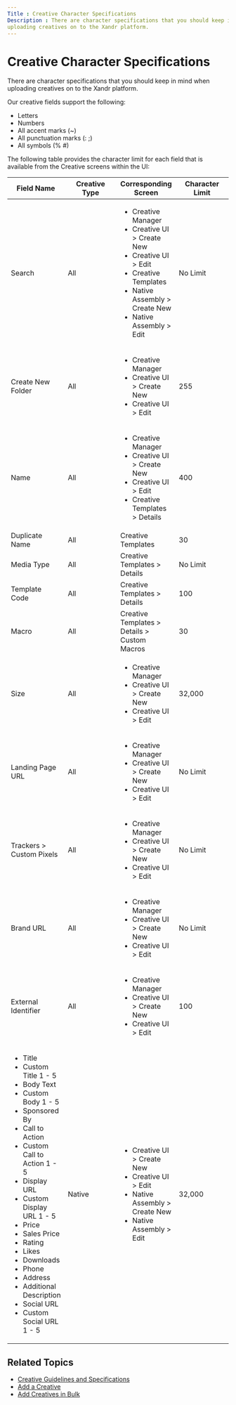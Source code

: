 ```yaml
---
Title : Creative Character Specifications
Description : There are character specifications that you should keep in mind when
uploading creatives on to the Xandr platform.
---
```



# Creative Character Specifications



There are character specifications that you should keep in mind when
uploading creatives on to the Xandr platform.





Our creative fields support the following:

- Letters
- Numbers
- All accent marks (~)
- All punctuation marks (: ;)
- All symbols (% \#)







The following table provides the character limit for each field that is
available from the Creative screens within the
UI:



<table id="creative-character-specifications__table_sbc_pfz_jgb"
class="table frame-all">
<colgroup>
<col style="width: 25%" />
<col style="width: 25%" />
<col style="width: 25%" />
<col style="width: 25%" />
</colgroup>
<thead class="thead">
<tr class="header row">
<th id="creative-character-specifications__table_sbc_pfz_jgb__entry__1"
class="entry">Field Name</th>
<th id="creative-character-specifications__table_sbc_pfz_jgb__entry__2"
class="entry">Creative Type</th>
<th id="creative-character-specifications__table_sbc_pfz_jgb__entry__3"
class="entry">Corresponding Screen</th>
<th id="creative-character-specifications__table_sbc_pfz_jgb__entry__4"
class="entry">Character Limit</th>
</tr>
</thead>
<tbody class="tbody">
<tr class="odd row">
<td class="entry"
headers="creative-character-specifications__table_sbc_pfz_jgb__entry__1"><span
class="ph uicontrol">Search</td>
<td class="entry"
headers="creative-character-specifications__table_sbc_pfz_jgb__entry__2">All</td>
<td class="entry"
headers="creative-character-specifications__table_sbc_pfz_jgb__entry__3"><ul>
<li>Creative Manager</li>
<li>Creative UI
 &gt; Create New</li>
<li>Creative
UI &gt; Edit</li>
<li>Creative Templates</li>
<li>Native
Assembly &gt; Create
New</li>
<li>Native
Assembly  &gt; Edit</li>
</ul></td>
<td class="entry"
headers="creative-character-specifications__table_sbc_pfz_jgb__entry__4">No
Limit</td>
</tr>
<tr class="even row">
<td class="entry"
headers="creative-character-specifications__table_sbc_pfz_jgb__entry__1"><span
class="ph uicontrol">Create New Folder</td>
<td class="entry"
headers="creative-character-specifications__table_sbc_pfz_jgb__entry__2">All</td>
<td class="entry"
headers="creative-character-specifications__table_sbc_pfz_jgb__entry__3"><ul>
<li>Creative Manager</li>
<li>Creative UI
 &gt; Create New</li>
<li>Creative
UI &gt; Edit</li>
</ul></td>
<td class="entry"
headers="creative-character-specifications__table_sbc_pfz_jgb__entry__4">255</td>
</tr>
<tr class="odd row">
<td class="entry"
headers="creative-character-specifications__table_sbc_pfz_jgb__entry__1"><span
class="ph uicontrol">Name</td>
<td class="entry"
headers="creative-character-specifications__table_sbc_pfz_jgb__entry__2">All</td>
<td class="entry"
headers="creative-character-specifications__table_sbc_pfz_jgb__entry__3"><ul>
<li>Creative Manager</li>
<li>Creative UI
 &gt; Create New</li>
<li>Creative
UI &gt; Edit</li>
<li>Creative
Templates &gt; <span
class="ph uicontrol">Details</li>
</ul></td>
<td class="entry"
headers="creative-character-specifications__table_sbc_pfz_jgb__entry__4">400</td>
</tr>
<tr class="even row">
<td class="entry"
headers="creative-character-specifications__table_sbc_pfz_jgb__entry__1"><span
class="ph uicontrol">Duplicate Name</td>
<td class="entry"
headers="creative-character-specifications__table_sbc_pfz_jgb__entry__2">All</td>
<td class="entry"
headers="creative-character-specifications__table_sbc_pfz_jgb__entry__3"><span
class="keyword wintitle">Creative Templates</td>
<td class="entry"
headers="creative-character-specifications__table_sbc_pfz_jgb__entry__4">30</td>
</tr>
<tr class="odd row">
<td class="entry"
headers="creative-character-specifications__table_sbc_pfz_jgb__entry__1"><span
class="ph uicontrol">Media Type</td>
<td class="entry"
headers="creative-character-specifications__table_sbc_pfz_jgb__entry__2">All</td>
<td class="entry"
headers="creative-character-specifications__table_sbc_pfz_jgb__entry__3"><span
class="ph menucascade">Creative
Templates &gt; <span
class="ph uicontrol">Details</td>
<td class="entry"
headers="creative-character-specifications__table_sbc_pfz_jgb__entry__4">No
Limit</td>
</tr>
<tr class="even row">
<td class="entry"
headers="creative-character-specifications__table_sbc_pfz_jgb__entry__1"><span
class="ph uicontrol">Template Code</td>
<td class="entry"
headers="creative-character-specifications__table_sbc_pfz_jgb__entry__2">All</td>
<td class="entry"
headers="creative-character-specifications__table_sbc_pfz_jgb__entry__3"><span
class="ph menucascade">Creative
Templates &gt; <span
class="ph uicontrol">Details</td>
<td class="entry"
headers="creative-character-specifications__table_sbc_pfz_jgb__entry__4">100</td>
</tr>
<tr class="odd row">
<td class="entry"
headers="creative-character-specifications__table_sbc_pfz_jgb__entry__1"><span
class="ph uicontrol">Macro</td>
<td class="entry"
headers="creative-character-specifications__table_sbc_pfz_jgb__entry__2">All</td>
<td class="entry"
headers="creative-character-specifications__table_sbc_pfz_jgb__entry__3"><span
class="ph menucascade">Creative
Templates &gt; Details &gt;
Custom Macros</td>
<td class="entry"
headers="creative-character-specifications__table_sbc_pfz_jgb__entry__4">30</td>
</tr>
<tr class="even row">
<td class="entry"
headers="creative-character-specifications__table_sbc_pfz_jgb__entry__1"><span
class="ph uicontrol">Size</td>
<td class="entry"
headers="creative-character-specifications__table_sbc_pfz_jgb__entry__2">All</td>
<td class="entry"
headers="creative-character-specifications__table_sbc_pfz_jgb__entry__3"><ul>
<li>Creative Manager</li>
<li>Creative UI
 &gt; Create New</li>
<li>Creative
UI &gt; Edit</li>
</ul></td>
<td class="entry"
headers="creative-character-specifications__table_sbc_pfz_jgb__entry__4">32,000</td>
</tr>
<tr class="odd row">
<td class="entry"
headers="creative-character-specifications__table_sbc_pfz_jgb__entry__1"><span
class="ph uicontrol">Landing Page URL</td>
<td class="entry"
headers="creative-character-specifications__table_sbc_pfz_jgb__entry__2">All</td>
<td class="entry"
headers="creative-character-specifications__table_sbc_pfz_jgb__entry__3"><ul>
<li>Creative Manager</li>
<li>Creative UI
 &gt; Create New</li>
<li>Creative
UI &gt; Edit</li>
</ul></td>
<td class="entry"
headers="creative-character-specifications__table_sbc_pfz_jgb__entry__4">No
Limit</td>
</tr>
<tr class="even row">
<td class="entry"
headers="creative-character-specifications__table_sbc_pfz_jgb__entry__1"><span
class="ph menucascade">Trackers  &gt;
Custom Pixels</td>
<td class="entry"
headers="creative-character-specifications__table_sbc_pfz_jgb__entry__2">All</td>
<td class="entry"
headers="creative-character-specifications__table_sbc_pfz_jgb__entry__3"><ul>
<li>Creative Manager</li>
<li>Creative UI
 &gt; Create New</li>
<li>Creative
UI &gt; Edit</li>
</ul></td>
<td class="entry"
headers="creative-character-specifications__table_sbc_pfz_jgb__entry__4">No
Limit</td>
</tr>
<tr class="odd row">
<td class="entry"
headers="creative-character-specifications__table_sbc_pfz_jgb__entry__1"><span
class="ph uicontrol">Brand URL</td>
<td class="entry"
headers="creative-character-specifications__table_sbc_pfz_jgb__entry__2">All</td>
<td class="entry"
headers="creative-character-specifications__table_sbc_pfz_jgb__entry__3"><ul>
<li>Creative Manager</li>
<li>Creative UI
 &gt; Create New</li>
<li>Creative
UI &gt; Edit</li>
</ul></td>
<td class="entry"
headers="creative-character-specifications__table_sbc_pfz_jgb__entry__4">No
Limit</td>
</tr>
<tr class="even row">
<td class="entry"
headers="creative-character-specifications__table_sbc_pfz_jgb__entry__1"><span
class="ph uicontrol">External Identifier</td>
<td class="entry"
headers="creative-character-specifications__table_sbc_pfz_jgb__entry__2">All</td>
<td class="entry"
headers="creative-character-specifications__table_sbc_pfz_jgb__entry__3"><ul>
<li>Creative Manager</li>
<li>Creative UI
 &gt; Create New</li>
<li>Creative
UI &gt; Edit</li>
</ul></td>
<td class="entry"
headers="creative-character-specifications__table_sbc_pfz_jgb__entry__4">100</td>
</tr>
<tr class="odd row">
<td class="entry"
headers="creative-character-specifications__table_sbc_pfz_jgb__entry__1"><ul>
<li>Title</li>
<li>Custom Title 1 - 5</li>
<li>Body Text</li>
<li>Custom Body 1 - 5</li>
<li>Sponsored By</li>
<li>Call to Action</li>
<li>Custom Call to Action 1 - 5</li>
<li>Display URL</li>
<li>Custom Display URL 1 - 5</li>
<li>Price</li>
<li>Sales Price</li>
<li>Rating</li>
<li>Likes</li>
<li>Downloads</li>
<li>Phone</li>
<li>Address</li>
<li>Additional Description</li>
<li>Social URL</li>
<li>Custom Social URL 1 - 5</li>
</ul></td>
<td class="entry"
headers="creative-character-specifications__table_sbc_pfz_jgb__entry__2">Native</td>
<td class="entry"
headers="creative-character-specifications__table_sbc_pfz_jgb__entry__3"><ul>
<li>Creative UI
 &gt; Create New</li>
<li>Creative
UI &gt; Edit</li>
<li>Native
Assembly &gt; Create
New</li>
<li>Native
Assembly &gt; Edit</li>
</ul></td>
<td class="entry"
headers="creative-character-specifications__table_sbc_pfz_jgb__entry__4">32,000</td>
</tr>
</tbody>
</table>





<div id="creative-character-specifications__section_mqd_nh1_nmb"
>

## Related Topics

- <a href="creative-guidelines-and-specifications.html" class="xref"
  title="To serve on the Xandr platform and other third-party platforms, all creatives must adhere to the guidelines and specifications listed here, our creative standards, and any other guidelines that may apply.">Creative
  Guidelines and Specifications</a>
- <a href="add-a-creative.html" class="xref"
  title="You can add a creative by either uploading a spreadsheet or the creative files directly from your computer. Only secure content is supported.">Add
  a Creative</a>
- <a href="add-creatives-in-bulk.html" class="xref"
  title="You can add multiple third-party, hosted, and native creatives to the Creative Manager simultaneously by either uploading a spreadsheet or the creative files directly from your computer. Only secure content is supported.">Add
  Creatives in Bulk</a>






